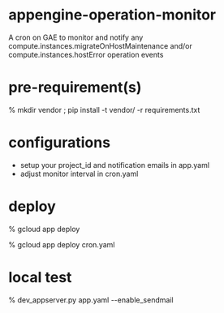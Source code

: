 # appengine-operation-monitor
A cron on GAE to monitor and notify any compute.instances.migrateOnHostMaintenance and/or compute.instances.hostError operation events

# pre-requirement(s)

% mkdir vendor ; pip install -t vendor/ -r requirements.txt

# configurations

* setup your project_id and notification emails in app.yaml
* adjust monitor interval in cron.yaml

# deploy

% gcloud app deploy

% gcloud app deploy cron.yaml

# local test

% dev_appserver.py app.yaml --enable_sendmail
